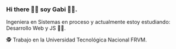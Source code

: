 ### Hi there 👋🏼 soy Gabi 👩🏻.

Ingeniera en Sistemas en proceso y actualmente estoy estudiando: Desarrollo Web y JS 💪🏼.

🕵 Trabajo en la Universidad Tecnológica Nacional FRVM. 

<!--
**gabrielaperez86/gabrielaperez86** is a ✨ _special_ ✨ repository because its `README.md` (this file) appears on your GitHub profile.

Here are some ideas to get you started:

- 🔭 I’m currently working on ...
- 🌱 I’m currently learning ...
- 👯 I’m looking to collaborate on ...
- 🤔 I’m looking for help with ...
- 💬 Ask me about ...
- 📫 How to reach me: ...
- 😄 Pronouns: ...
- ⚡ Fun fact: ...
-->
